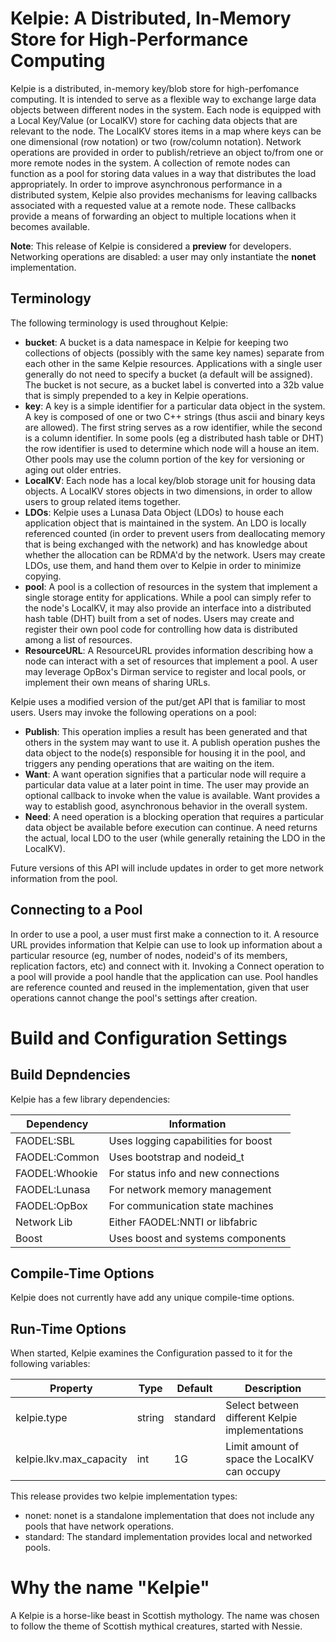 Kelpie: A Distributed, In-Memory Store for High-Performance Computing
=====================================================================

Kelpie is a distributed, in-memory key/blob store for high-perfomance
computing. It is intended to serve as a flexible way to exchange large
data objects between different nodes in the system. Each node is
equipped with a Local Key/Value (or LocalKV) store for caching data
objects that are relevant to the node. The LocalKV stores items in a
map where keys can be one dimensional (row notation) or two
(row/column notation). Network operations are provided in order to
publish/retrieve an object to/from one or more remote nodes in the
system. A collection of remote nodes can function as a pool for
storing data values in a way that distributes the load
appropriately. In order to improve asynchronous performance in a
distributed system, Kelpie also provides mechanisms for leaving
callbacks associated with a requested value at a remote node. These
callbacks provide a means of forwarding an object to multiple
locations when it becomes available.

**Note**: This release of Kelpie is considered a **preview** for
developers. Networking operations are disabled: a user may only
instantiate the **nonet** implementation.


Terminology
-----------

The following terminology is used throughout Kelpie:

- **bucket**: A bucket is a data namespace in Kelpie for keeping two
    collections of objects (possibly with the same key names) separate
    from each other in the same Kelpie resources. Applications with a
    single user generally do not need to specify a bucket (a default
    will be assigned). The bucket is not secure, as a bucket label is
    converted into a 32b value that is simply prepended to a key in
    Kelpie operations.
- **key**: A key is a simple identifier for a particular data object
    in the system. A key is composed of one or two C++ strings (thus
    ascii and binary keys are allowed). The first string serves as a row
    identifier, while the second is a column identifier. In some pools
    (eg a distributed hash table or DHT) the row identifier is used to
    determine which node will a house an item. Other pools may use the
    column portion of the key for versioning or aging out older entries.
- **LocalKV**: Each node has a local key/blob storage unit for housing
    data objects. A LocalKV stores objects in two dimensions, in order
    to allow users to group related items together.
- **LDOs**: Kelpie uses a Lunasa Data Object (LDOs) to house each
    application object that is maintained in the system. An LDO is
    locally referenced counted (in order to prevent users from
    deallocating memory that is being exchanged with the network) and
    has knowledge about whether the allocation can be RDMA'd by the
    network. Users may create LDOs, use them, and hand them over to
    Kelpie in order to minimize copying.
- **pool**: A pool is a collection of resources in the system that
    implement a single storage entity for applications. While a pool can
    simply refer to the node's LocalKV, it may also provide an interface
    into a distributed hash table (DHT) built from a set of nodes. Users
    may create and register their own pool code for controlling how data
    is distributed among a list of resources.
- **ResourceURL**: A ResourceURL provides information describing how a
    node can interact with a set of resources that implement a pool. A
    user may leverage OpBox's Dirman service to register and local
    pools, or implement their own means of sharing URLs.


Kelpie uses a modified version of the put/get API that is familiar to
most users. Users may invoke the following operations on a pool:

- **Publish**: This operation implies a result has been generated and
    that others in the system may want to use it. A publish operation
    pushes the data object to the node(s) responsible for housing it in
    the pool, and triggers any pending operations that are waiting on
    the item.
- **Want**: A want operation signifies that a particular node will
    require a particular data value at a later point in time. The user
    may provide an optional callback to invoke when the value is
    available. Want provides a way to establish good, asynchronous
    behavior in the overall system.
- **Need**: A need operation is a blocking operation that requires a
    particular data object be available before execution can continue. A
    need returns the actual, local LDO to the user (while generally
    retaining the LDO in the LocalKV).

Future versions of this API will include updates in order to get more
network information from the pool.

Connecting to a Pool
--------------------

In order to use a pool, a user must first make a connection to it. A
resource URL provides information that Kelpie can use to look up
information about a particular resource (eg, number of nodes, nodeid's
of its members, replication factors, etc) and connect with
it. Invoking a Connect operation to a pool will provide a pool handle
that the application can use. Pool handles are reference counted and
reused in the implementation, given that user operations cannot change
the pool's settings after creation.



Build and Configuration Settings
================================

Build Depndencies
-----------------

Kelpie has a few library dependencies:

| Dependency      | Information                         |
| --------------- | ----------------------------------- |
| FAODEL:SBL      | Uses logging capabilities for boost |
| FAODEL:Common   | Uses bootstrap and nodeid_t         |
| FAODEL:Whookie  | For status info and new connections |
| FAODEL:Lunasa   | For network memory management       |
| FAODEL:OpBox    | For communication state machines    |
| Network Lib     | Either FAODEL:NNTI or libfabric     |
| Boost           | Uses boost and systems components   |

Compile-Time Options
--------------------

Kelpie does not currently have add any unique compile-time options.

Run-Time Options
----------------

When started, Kelpie examines the Configuration passed to it for the
following variables:

| Property                | Type        | Default  | Description                                     |
| ----------------------- | ----------- | -------- | ----------------------------------------------- |
| kelpie.type             | string      | standard | Select between different Kelpie implementations |
| kelpie.lkv.max_capacity | int         | 1G       | Limit amount of space the LocalKV can occupy    |


This release provides two kelpie implementation types:
- nonet: nonet is a standalone implementation that does not include any
         pools that have network operations. 
- standard: The standard implementation provides local and networked 
         pools.




Why the name "Kelpie"
=====================

A Kelpie is a horse-like beast in Scottish mythology. The name was
chosen to follow the theme of Scottish mythical creatures, started
with Nessie.
